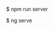  <!-- för att starta json server -->
 $ npm run server 

<!-- för att starta dev server -->
 $ ng serve
 